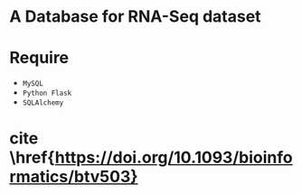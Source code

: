 # A Database for RNA-Seq dataset

# Require
- `MySQL`
- `Python Flask`
- `SQLAlchemy`

# cite \href{https://doi.org/10.1093/bioinformatics/btv503}
